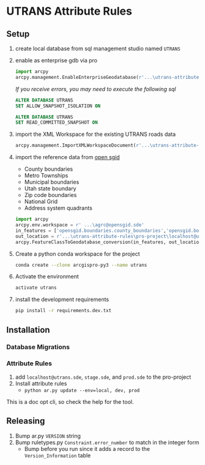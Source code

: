 # UTRANS Attribute Rules

## Setup

1. create local database from sql management studio named `UTRANS`
1. enable as enterprise gdb via pro

    ```py
    import arcpy
    arcpy.management.EnableEnterpriseGeodatabase(r'...\utrans-attribute-rules\pro-project\localhost@utrans.sde', r'C:\Program Files\ESRI\License10.6\sysgen\keycodes')
    ```

    _If you receive errors, you may need to execute the following sql_

    ```sql
    ALTER DATABASE UTRANS
    SET ALLOW_SNAPSHOT_ISOLATION ON

    ALTER DATABASE UTRANS
    SET READ_COMMITTED_SNAPSHOT ON
    ```

1. import the XML Workspace for the existing UTRANS roads data

    ```py
    arcpy.management.ImportXMLWorkspaceDocument(r'...\utrans-attribute-rules\pro-project\localhost@utrans.sde', r'...\utrans-attribute-rules\data\roads_edit.XML', 'DATA', None)
    ```

1. import the reference data from [open sgid](https://gis.utah.gov/sgid/open-sgid/)

    - County boundaries
    - Metro Townships
    - Municipal boundaries
    - Utah state boundary
    - Zip code boundaries
    - National Grid
    - Address system quadrants

    ```py
    import arcpy
    arcpy.env.workspace = r' ...\agrc@opensgid.sde'
    in_features = ['opensgid.boundaries.county_boundaries','opensgid.boundaries.metro_townships','opensgid.boundaries.municipal_boundaries','opensgid.boundaries.state_boundary','opensgid.boundaries.zip_code_areas','opensgid.indices.national_grid','opensgid.location.address_system_quadrants']
    out_location = r'...\utrans-attribute-rules\pro-project\localhost@utrans.sde'
    arcpy.FeatureClassToGeodatabase_conversion(in_features, out_location)
    ```

1. Create a python conda workspace for the project

    ```sh
    conda create --clone arcgispro-py3 --name utrans
    ```

1. Activate the environment

    ```sh
    activate utrans
    ```

1. install the development requirements

    ```sh
    pip install -r requirements.dev.txt
    ```

## Installation

### Database Migrations

### Attribute Rules

1. add `localhost@utrans.sde`, `stage.sde`, and `prod.sde` to the pro-project
1. Install attribute rules
   - `python ar.py update --env=local, dev, prod`

This is a doc opt cli, so check the help for the tool.

## Releasing

1. Bump ar.py `VERSION` string
1. Bump ruletypes.py `Constraint.error_number` to match in the integer form
   - Bump before you run since it adds a record to the `Version_Information` table
